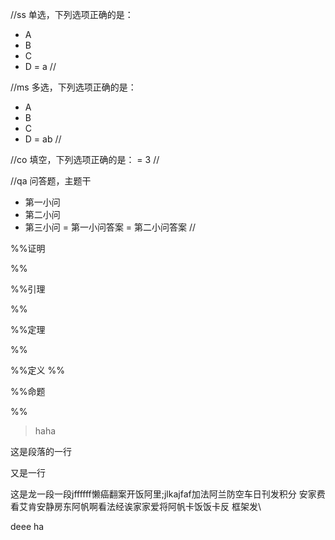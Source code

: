 //ss
单选，下列选项正确的是：

- A
- B
- C
- D
= a
//

//ms
多选，下列选项正确的是：

- A
- B
- C
- D
= ab
//

//co
填空，下列选项正确的是：
= 3
//

//qa
问答题，主题干

- 第一小问
- 第二小问
- 第三小问
= 第一小问答案
= 第二小问答案
//

%%证明

%%

%%引理

%%

%%定理

%%

%%定义
%%


%%命题

%%

>haha



这是段落的一行

又是一行



这是龙一段一段jffffff懒癌翻案开饭阿里;jlkajfaf加法阿兰防空车日刊发积分 安家费看艾肯安静房东阿帆啊看法经诶家家爱将阿帆卡饭饭卡反 框架发\

deee ha 

